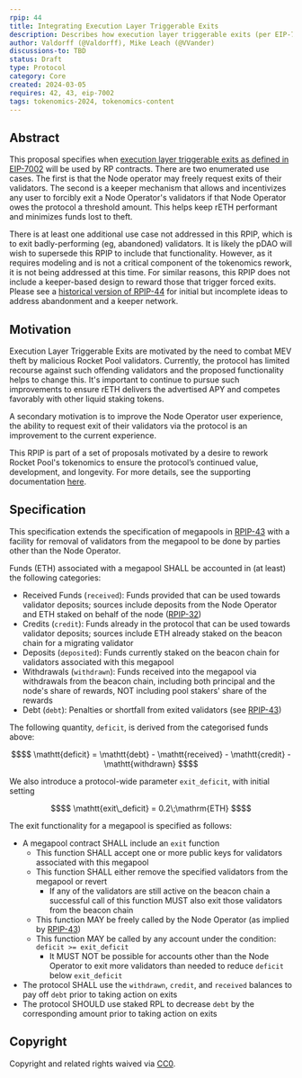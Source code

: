 ```yaml
---
rpip: 44
title: Integrating Execution Layer Triggerable Exits
description: Describes how execution layer triggerable exits (per EIP-7002) will be used within Rocket Pool.
author: Valdorff (@Valdorff), Mike Leach (@VVander)
discussions-to: TBD
status: Draft
type: Protocol
category: Core
created: 2024-03-05
requires: 42, 43, eip-7002
tags: tokenomics-2024, tokenomics-content
---
```


## Abstract
This proposal specifies when [execution layer triggerable exits as defined in EIP-7002](https://eips.ethereum.org/EIPS/eip-7002) will be used by RP contracts. There are two enumerated use cases. The first is that the Node operator may freely request exits of their validators. The second is a keeper mechanism that allows and incentivizes any user to forcibly exit a Node Operator's validators if that Node Operator owes the protocol a threshold amount. This helps keep rETH performant and minimizes funds lost to theft.

There is at least one additional use case not addressed in this RPIP, which is to exit badly-performing (eg, abandoned) validators. It is likely the pDAO will wish to supersede this RPIP to include that functionality. However, as it requires modeling and is not a critical component of the tokenomics rework, it is not being addressed at this time. For similar reasons, this RPIP does not include a keeper-based design to reward those that trigger forced exits. Please see a [historical version of RPIP-44](https://github.com/rocket-pool/RPIPs/blob/09d445accaa77f355acae1e943910ad0229a1d2e/RPIPs/RPIP-44.md) for initial but incomplete ideas to address abandonment and a keeper network.

## Motivation

Execution Layer Triggerable Exits are motivated by the need to combat MEV theft by malicious Rocket Pool validators. Currently, the protocol has limited recourse against such offending validators and the proposed functionality helps to change this. It's important to continue to pursue such improvements to ensure rETH delivers the advertised APY and competes favorably with other liquid staking tokens. 

A secondary motivation is to improve the Node Operator user experience, the ability to request exit of their validators via the protocol is an improvement to the current experience.

This RPIP is part of a set of proposals motivated by a desire to rework Rocket Pool's tokenomics to ensure the protocol’s continued value, development, and longevity. For more details, see the supporting documentation [here](../tokenomics-explainers/001-why-rework). 

## Specification

This specification extends the specification of megapools in
[RPIP-43](RPIP-43.md) with a facility for removal of validators from the
megapool to be done by parties other than the Node Operator.

Funds (ETH) associated with a megapool SHALL be accounted in (at least) the following categories:
- Received Funds (`received`): Funds provided that can be used towards validator deposits; sources include deposits from the Node Operator and ETH staked on behalf of the node ([RPIP-32](RPIP-32.md))
- Credits (`credit`): Funds already in the protocol that can be used towards validator deposits; sources include ETH already staked on the beacon chain for a migrating validator
- Deposits (`deposited`): Funds currently staked on the beacon chain for validators associated with this megapool
- Withdrawals (`withdrawn`): Funds received into the megapool via withdrawals from the beacon chain, including both principal and the node's share of rewards, NOT including pool stakers' share of the rewards
- Debt (`debt`): Penalties or shortfall from exited validators (see [RPIP-43](RPIP-43.md))
  
The following quantity, `deficit`, is derived from the categorised funds above:
```math
$$ \mathtt{deficit} = \mathtt{debt} - \mathtt{received} - \mathtt{credit} -  \mathtt{withdrawn} $$
```

We also introduce a protocol-wide parameter `exit_deficit`, with initial setting
```math
$$ \mathtt{exit\_deficit} = 0.2\;\mathrm{ETH} $$
```

The exit functionality for a megapool is specified as follows:
- A megapool contract SHALL include an `exit` function
  - This function SHALL accept one or more public keys for validators associated with this megapool
  - This function SHALL either remove the specified validators from the megapool or revert
      - If any of the validators are still active on the beacon chain a successful call of this
        function MUST also exit those validators from the beacon chain
  - This function MAY be freely called by the Node Operator (as implied by [RPIP-43](RPIP-43.md))
  - This function MAY be called by any account under the condition: `deficit >= exit_deficit`
      - It MUST NOT be possible for accounts other than the Node Operator to exit more validators than needed to reduce `deficit` below `exit_deficit`
- The protocol SHALL use the `withdrawn`, `credit`, and `received` balances to pay off `debt` prior to taking action on exits
- The protocol SHOULD use staked RPL to decrease `debt` by the corresponding amount prior to taking action on exits

## Copyright
Copyright and related rights waived via [CC0](https://creativecommons.org/publicdomain/zero/1.0/).
